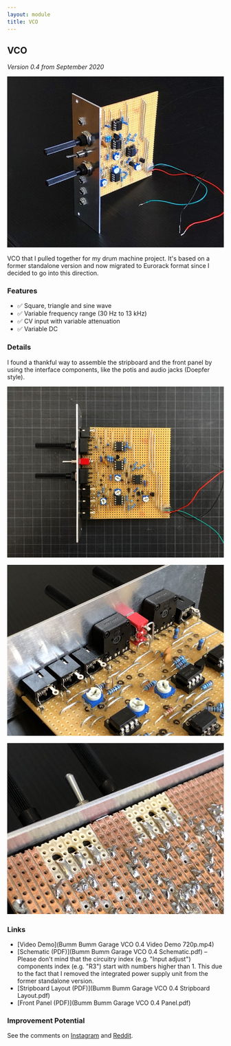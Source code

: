 ```yaml
---
layout: module
title: VCO 
---
```


## VCO

*Version 0.4 from September 2020*

![](120069748_171071121269591_6942984310127158100_n.jpg)

VCO that I pulled together for my drum machine project. It's based on a former standalone version and now migrated to Eurorack format since I decided to go into this direction.

### Features

* ✅ Square, triangle and sine wave
* ✅ Variable frequency range (30 Hz to 13 kHz)
* ✅ CV input with variable attenuation
* ✅ Variable DC

### Details

I found a thankful way to assemble the stripboard and the front panel by using the interface components, like the potis and audio jacks (Doepfer style).

![](120127588_953387381808788_8849483215751231923_n.jpg)

![](119933195_635916206988813_4624260561421113845_n.jpg)

![](119948956_622572921628447_8042321751980002205_n.jpg)

### Links

* [Video Demo](Bumm Bumm Garage VCO 0.4 Video Demo 720p.mp4)
* [Schematic (PDF)](Bumm Bumm Garage VCO 0.4 Schematic.pdf) – Please don't mind that the circuitry index (e.g. "Input adjust") components index (e.g. "R3") start with numbers higher than 1. This due to the fact that I removed the integrated power supply unit from the former standalone version.
* [Stripboard Layout (PDF)](Bumm Bumm Garage VCO 0.4 Stripboard Layout.pdf)
* [Front Panel (PDF)](Bumm Bumm Garage VCO 0.4 Panel.pdf)

### Improvement Potential

See the comments on [Instagram](https://www.instagram.com/p/CFeNJiRBGOw/) and [Reddit](https://www.reddit.com/r/synthdiy/comments/iy6adt/eurorack_vco_square_triangle_sine_on_stripboard/).